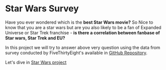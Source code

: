 # Star Wars Survey
Have you ever wondered which is the **best Star Wars movie?** So Nice to know that you are a star wars but are you also likely to be a fan of Expanded Universe or Star Trek franchise - **is there a correlation between fanbase of Star wars, Star Trek and EU?**  

In this project we will try to answer above very question using the data from survey conducted by FiveThirtyEight's available in [GitHub Repository](https://github.com/fivethirtyeight/data/tree/master/star-wars-survey).

Let's dive in [Star Wars project](https://github.com/Parthsanghvi11/Star-Wars-Survey/blob/main/Star%20wars%20Project.ipynb)


